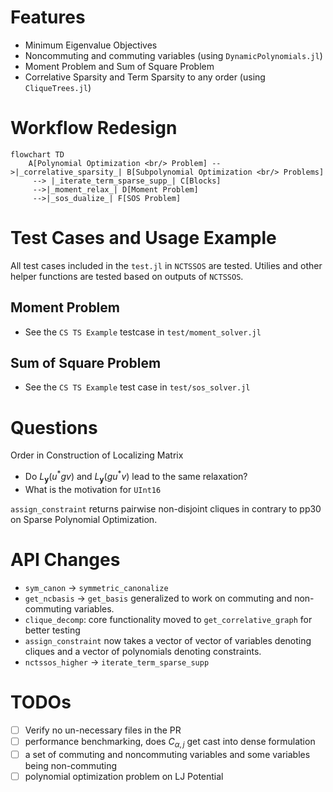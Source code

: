 # Features
- Minimum Eigenvalue Objectives
- Noncommuting and commuting variables (using `DynamicPolynomials.jl`)
- Moment Problem and Sum of Square Problem
- Correlative Sparsity and Term Sparsity to any order (using `CliqueTrees.jl`)

# Workflow Redesign

```mermaid
flowchart TD
    A[Polynomial Optimization <br/> Problem] -->|_correlative_sparsity_| B[Subpolynomial Optimization <br/> Problems]
     --> |_iterate_term_sparse_supp_| C[Blocks]
     -->|_moment_relax_| D[Moment Problem]
     -->|_sos_dualize_| F[SOS Problem]
```


# Test Cases and Usage Example

All test cases included in the `test.jl` in `NCTSSOS` are tested.
Utilies and other helper functions are tested based on outputs of `NCTSSOS`.

## Moment Problem
- See the `CS TS Example` testcase in `test/moment_solver.jl`

## Sum of Square Problem
- See the `CS TS Example` test case in `test/sos_solver.jl`

# Questions

Order in Construction of Localizing Matrix
- Do $L_{\mathbf{y}} (u^* g v)$ and $L_{\mathbf{y}} (g u^* v)$ lead to the same relaxation?
- What is the motivation for `UInt16`

`assign_constraint` returns pairwise non-disjoint cliques in contrary to pp30 on Sparse Polynomial Optimization.

# API Changes
- `sym_canon` -> `symmetric_canonalize`
- `get_ncbasis` -> `get_basis` generalized to work on commuting and non-commuting variables.
- `clique_decomp`: core functionality moved to `get_correlative_graph` for better testing
- `assign_constraint` now takes a vector of vector of variables denoting cliques
and a vector of polynomials denoting constraints.
- `nctssos_higher` -> `iterate_term_sparse_supp`

# TODOs
- [ ] Verify no un-necessary files in the PR
- [ ] performance benchmarking, does $C_{\alpha,j}$ get cast into dense formulation
- [ ] a set of commuting and noncommuting variables and some variables being non-commuting
- [ ] polynomial optimization problem on LJ Potential
